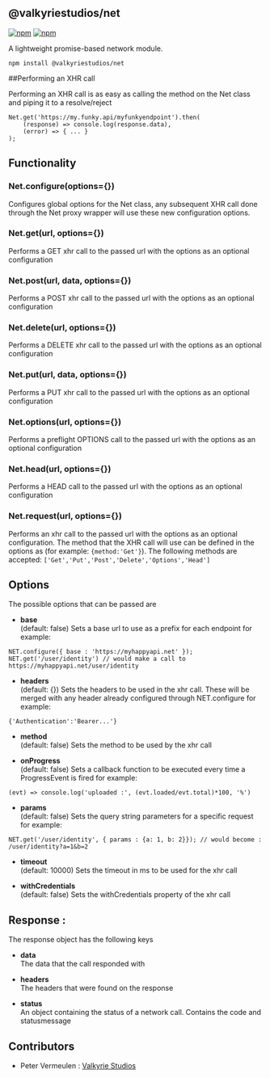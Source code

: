 ## @valkyriestudios/net

[![npm](https://img.shields.io/npm/v/@valkyriestudios/net.svg)](https://www.npmjs.com/package/@valkyriestudios/net)
[![npm](https://img.shields.io/npm/dm/@valkyriestudios/net.svg)](https://www.npmjs.com/package/@valkyriestudios/net)

A lightweight promise-based network module.

`npm install @valkyriestudios/net`

##Performing an XHR call

Performing an XHR call is as easy as calling the method on the Net class and piping it to a resolve/reject
```
Net.get('https://my.funky.api/myfunkyendpoint').then(
	(response) => console.log(response.data),
	(error) => { ... }
);
```

## Functionality

### Net.configure(options={})
Configures global options for the Net class, any subsequent XHR call done through the Net proxy wrapper will use these new configuration options.

### Net.get(url, options={})
Performs a GET xhr call to the passed url with the options as an optional configuration

### Net.post(url, data, options={})
Performs a POST xhr call to the passed url with the options as an optional configuration

### Net.delete(url, options={})
Performs a DELETE xhr call to the passed url with the options as an optional configuration

### Net.put(url, data, options={})
Performs a PUT xhr call to the passed url with the options as an optional configuration

### Net.options(url, options={})
Performs a preflight OPTIONS call to the passed url with the options as an optional configuration

### Net.head(url, options={})
Performs a HEAD call to the passed url with the options as an optional configuration

### Net.request(url, options={})
Performs an xhr call to the passed url with the options as an optional configuration. The method that the XHR call will use can be defined in the options as (for example: `{method:'Get'}`). The following methods are accepted: `['Get','Put','Post','Delete','Options','Head']`

## Options
The possible options that can be passed are

- **base**<br> (default: false)
Sets a base url to use as a prefix for each endpoint
for example:
```
NET.configure({ base : 'https://myhappyapi.net' });
NET.get('/user/identity') // would make a call to https://myhappyapi.net/user/identity
```

- **headers**<br> (default: {})
Sets the headers to be used in the xhr call. These will be merged with any header already configured through NET.configure
for example: 
```
{'Authentication':'Bearer...'}
```

- **method**<br> (default: false)
Sets the method to be used by the xhr call

- **onProgress**<br> (default: false)
Sets a callback function to be executed every time a ProgressEvent is fired
for example: 
```
(evt) => console.log('uploaded :', (evt.loaded/evt.total)*100, '%')
```

- **params**<br> (default: false)
Sets the query string parameters for a specific request
for example: 
```
NET.get('/user/identity', { params : {a: 1, b: 2}}); // would become : /user/identity?a=1&b=2
```

- **timeout**<br> (default: 10000)
Sets the timeout in ms to be used for the xhr call

- **withCredentials**<br> (default: false)
Sets the withCredentials property of the xhr call


## Response :
The response object has the following keys

- **data**<br>
The data that the call responded with

- **headers**<br>
The headers that were found on the response

- **status**<br>
An object containing the status of a network call. Contains the code and statusmessage

## Contributors
- Peter Vermeulen : [Valkyrie Studios](www.valkyriestudios.be)
